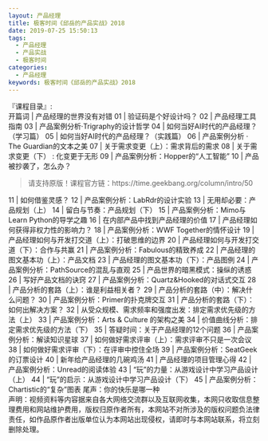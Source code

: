 ```yaml
---
layout: 产品经理
title: 极客时间《邱岳的产品实战》2018   
date: 2019-07-25 15:50:13
tags:
  - 产品经理
  - 产品实战
  - 极客时间
categories:
  - 产品经理
keywords: 极客时间《邱岳的产品实战》2018   
---
```

『课程目录』:  
开篇词 | 产品经理的世界没有对错
01 | 验证码是个好设计吗？
02 | 产品经理工具指南
03 | 产品案例分析·Trigraphy的设计哲学
04 | 如何当好AI时代的产品经理？（学习篇）
05 | 如何当好AI时代的产品经理？（实践篇）
06 | 产品案例分析 · The Guardian的文本之美
07 | 关于需求变更（上）：需求背后的需求
08 | 关于需求变更（下） : 化变更于无形
09 | 产品案例分析：Hopper的“人工智能”
10 | 产品被抄袭了，怎么办？
<!-- more -->   
<blockquote class="blockquote-center">
请支持原版！课程官方链：https://time.geekbang.org/column/intro/50</blockquote>
</blockquote>
11 | 如何借鉴灵感？
12 | 产品案例分析：LabRdr的设计实验
13 | 无用却必要：产品规划（上）
14 | 留白与节奏：产品规划（下）
15 | 产品案例分析：Mimo与Learn Python的导学之趣
16 | 在内部产品中找到产品经理的价值
17 | 产品经理如何获得非权力性的影响力？
18 | 产品案例分析：WWF Together的情怀设计
19 | 产品经理如何与开发打交道（上）：打破思维的边界
20 | 产品经理如何与开发打交道（下）：合作与共赢
21 | 产品案例分析：Fabulous的精致养成
22 | 产品经理的图文基本功（上）：产品文档
23 | 产品经理的图文基本功（下）：产品图例
24 | 产品案例分析：PathSource的混乱与直观
25 | 产品世界的暗黑模式：操纵的诱惑
26 | 写好产品文档的诀窍
27 | 产品案例分析：Quartz&Hooked的对话式交互
28 | 产品分析的套路（上）：谁是利益相关者？
29 | 产品分析的套路（中）：解决什么问题？
30 | 产品案例分析：Primer的扑克牌交互
31 | 产品分析的套路（下）：如何出解决方案？
32 | 从受众规模、需求频率和强度出发：排定需求优先级的方法（上）
33 | 产品案例分析：Arts & Culture 的架构之美
34 | 价值曲线分析：排定需求优先级的方法（下）
35 | 答疑时间：关于产品经理的12个问题
36 | 产品案例分析：解读知识星球
37 | 如何做好需求评审（上）：需求评审不只是一次会议
38 | 如何做好需求评审（下）：在评审中控住全场
39 | 产品案例分析：SeatGeek的订票设计
40 | 新年给产品经理的几碗鸡汤
41 | 产品经理的项目管理心得
42 | 产品案例分析：Unread的阅读体验
43 | “玩”的力量：从游戏设计中学习产品设计（上）
44 | “玩”的启示：从游戏设计中学习产品设计（下）
45 | 产品案例分析：Chartistic的“复杂”图表
尾声：你的快乐是哪一种

<div class="post-copyright">
    <div class="post-copyright__author">
      <span class="post-copyright-meta">声明：视频资料等内容据来自各大网络交流群以及互联网收集，本网只收取信息整理费用和网站维护费用，版权归原作者所有，本网站不对所涉及的版权问题负法律责任，如作品原作者出版单位认为本网站出现侵权，请即时与本网站联系，将立刻删除处理。 </span>
    </div>
</div>

<blockquote class="blockquote-center">

</blockquote>

